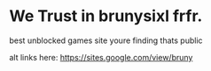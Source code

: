 # We Trust in brunysixl frfr.
best unblocked games site youre finding thats public

alt links here: https://sites.google.com/view/bruny
